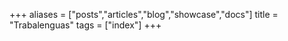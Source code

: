 +++
aliases = ["posts","articles","blog","showcase","docs"]
title = "Trabalenguas"
tags = ["index"]
+++